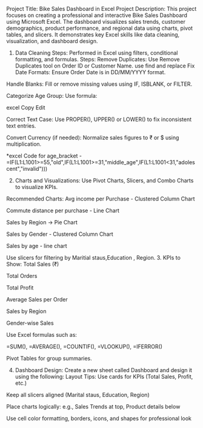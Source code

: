  Project Title: Bike Sales Dashboard in Excel
 Project Description:
This project focuses on creating a professional and interactive Bike Sales Dashboard using Microsoft Excel. The dashboard visualizes sales trends, customer demographics, product performance, and regional data using charts, pivot tables, and slicers. It demonstrates key Excel skills like data cleaning, visualization, and dashboard design.

 1. Data Cleaning Steps:
Performed in Excel using filters, conditional formatting, and formulas.
Steps:
Remove Duplicates: Use Remove Duplicates tool on Order ID or Customer Name.
use find and replace 
Fix Date Formats: Ensure Order Date is in DD/MM/YYYY format.

Handle Blanks: Fill or remove missing values using IF, ISBLANK, or FILTER.

Categorize Age Group: Use formula:

excel
Copy
Edit

Correct Text Case: Use PROPER(), UPPER() or LOWER() to fix inconsistent text entries.

Convert Currency (if needed): Normalize sales figures to ₹ or $ using multiplication.

*excel Code for age_bracket -=IF(L1:L1001>=55,"old",IF(L1:L1001>=31,"middle_age",IF(L1:L1001<31,"adolescent","invalid")))

 2. Charts and Visualizations:
Use Pivot Charts, Slicers, and Combo Charts to visualize KPIs.

Recommended Charts:
Avg income per Purchase - Clustered Column Chart

Commute distance per purchase - Line Chart

Sales by Region → Pie Chart

Sales by Gender -  Clustered Column Chart

Sales by age - line chart

Use slicers for filtering by Maritial staus,Education , Region.
3. KPIs to Show:
Total Sales (₹)

Total Orders

Total Profit

Average Sales per Order

Sales by Region

Gender-wise Sales

Use Excel formulas such as:

=SUM(), =AVERAGE(), =COUNTIF(), =VLOOKUP(), =IFERROR()

Pivot Tables for group summaries.

 4. Dashboard Design:
Create a new sheet called Dashboard and design it using the following:
 Layout Tips:
Use cards for KPIs (Total Sales, Profit, etc.)

Keep all slicers aligned (Marital staus, Education, Region)

Place charts logically: e.g., Sales Trends at top, Product details below

Use cell color formatting, borders, icons, and shapes for professional look

